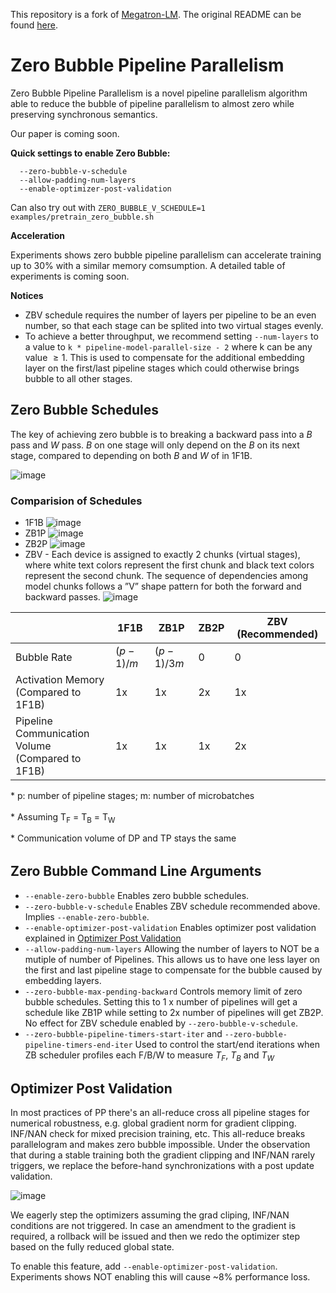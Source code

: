 This repository is a fork of [Megatron-LM](https://github.com/NVIDIA/Megatron-LM/). The original README can be found [here](Megatron.md).

# Zero Bubble Pipeline Parallelism

Zero Bubble Pipeline Parallelism is a novel pipeline parallelism algorithm able to reduce the bubble of pipeline parallelism to almost zero while preserving synchronous semantics.

Our paper is coming soon.

**Quick settings to enable Zero Bubble:**
```
  --zero-bubble-v-schedule
  --allow-padding-num-layers
  --enable-optimizer-post-validation
```
Can also try out with
`ZERO_BUBBLE_V_SCHEDULE=1 examples/pretrain_zero_bubble.sh`

**Acceleration**

Experiments shows zero bubble pipeline parallelism can accelerate training up to 30% with a similar memory comsumption. A detailed table of experiments is coming soon.

**Notices**
* ZBV schedule requires the number of layers per pipeline to be an even number, so that each stage can be splited into two virtual stages evenly.
* To achieve a better throughput, we recommend setting `--num-layers` to a value to `k * pipeline-model-parallel-size - 2` where k can be any value $\ge1$. This is used to compensate for the additional embedding layer on the first/last pipeline stages which could otherwise brings bubble to all other stages.

## Zero Bubble Schedules
The key of achieving zero bubble is to breaking a backward pass into a $B$ pass and $W$ pass. $B$ on one stage will only depend on the $B$ on its next stage, compared to depending on both $B$ and $W$ of in 1F1B.

![image](https://hackmd.io/_uploads/Bkc7CL7N6.png)

### Comparision of Schedules
* 1F1B
![image](https://hackmd.io/_uploads/Hkq-gD7N6.png)
* ZB1P
![image](https://hackmd.io/_uploads/Hy2GxwmEa.png)
* ZB2P
![image](https://hackmd.io/_uploads/S10QgvmV6.png)
* ZBV - Each device is assigned to exactly 2 chunks (virtual stages), where white text colors represent the first chunk and black text colors represent the second chunk. The sequence of dependencies among model chunks follows a ”V” shape pattern for both the forward and backward passes.
![image](https://hackmd.io/_uploads/Sk9uyY4ra.png)



    

|                                                       | 1F1B    | ZB1P     | ZB2P | ZBV (Recommended) |
| ----------------------------------------------------- | ------- | -------- | ---- | --- |
| Bubble Rate                                           | $(p-1)/m$ | $(p-1)/3m$ | 0    | 0   |
| Activation Memory <br> (Compared to 1F1B)             | 1x       | 1x        | 2x    | 1x   |
| Pipeline Communication Volume <br> (Compared to 1F1B) | 1x       | 1x        | 1x    | 2x   |



<p style="font-size:14px;margin-bottom:0;height:20px;">* p: number of pipeline stages; m: number of microbatches</p>
<p style="font-size:14px;margin-bottom:0;height:20px;">* Assuming T<sub>F</sub> = T<sub>B</sub> = T<sub>W</sub></p>
<p style="font-size:14px;margin-bottom:0;height:20px;">* Communication volume of DP and TP stays the same</p>


## Zero Bubble Command Line Arguments

* `--enable-zero-bubble` Enables zero bubble schedules.
* `--zero-bubble-v-schedule` Enables ZBV schedule recommended above. Implies `--enable-zero-bubble`.
* `--enable-optimizer-post-validation` Enables optimizer post validation explained in [Optimizer Post Validation](#Optimizer-Post-Validation)
* `--allow-padding-num-layers` Allowing the number of layers to NOT be a mutiple of number of Pipelines. This allows us to have one less layer on the first and last pipeline stage to compensate for the bubble caused by embedding layers.
* `--zero-bubble-max-pending-backward` Controls memory limit of zero bubble schedules. Setting this to 1 x number of pipelines will get a schedule like ZB1P while setting to 2x number of pipelines will get ZB2P. No effect for ZBV schedule enabled by `--zero-bubble-v-schedule`.
* `--zero-bubble-pipeline-timers-start-iter` and `--zero-bubble-pipeline-timers-end-iter` Used to control the start/end iterations when ZB scheduler profiles each F/B/W to measure $T_F$, $T_B$ and $T_W$

## Optimizer Post Validation

In most practices of PP there's an all-reduce cross all pipeline stages for numerical robustness, e.g. global gradient norm for gradient clipping. INF/NAN check for mixed precision training, etc. This all-reduce breaks parallelogram and makes zero bubble impossible.
Under the observation that during a stable training both the gradient clipping and INF/NAN rarely triggers, we replace the before-hand synchronizations with a post update validation.

![image](https://hackmd.io/_uploads/B16R3q4N6.png)

We eagerly step the optimizers assuming the grad cliping, INF/NAN conditions are not triggered. In case an amendment to the gradient is required, a rollback will be issued and then we redo the optimizer step based on the fully reduced global state.

To enable this feature, add `--enable-optimizer-post-validation`. Experiments shows NOT enabling this will cause ~8% performance loss.
